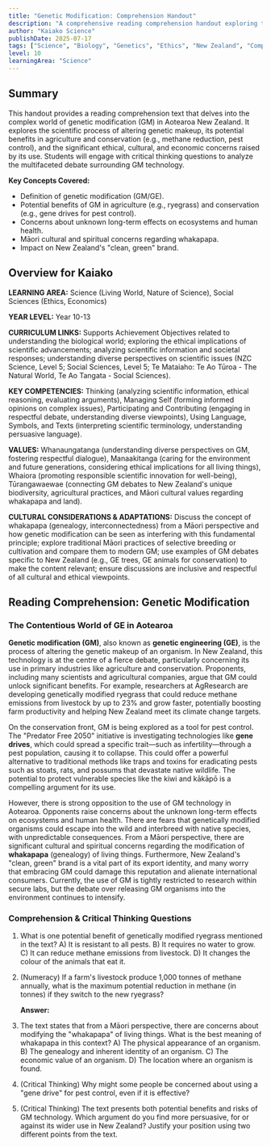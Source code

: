 ```yaml
---
title: "Genetic Modification: Comprehension Handout"
description: "A comprehensive reading comprehension handout exploring the science, applications, and ethical debates surrounding genetic modification in Aotearoa New Zealand."
author: "Kaiako Science"
publishDate: 2025-07-17
tags: ["Science", "Biology", "Genetics", "Ethics", "New Zealand", "Comprehension Handout", "Aotearoa New Zealand Curriculum"]
level: 10
learningArea: "Science"
---
```


## Summary

This handout provides a reading comprehension text that delves into the complex world of genetic modification (GM) in Aotearoa New Zealand. It explores the scientific process of altering genetic makeup, its potential benefits in agriculture and conservation (e.g., methane reduction, pest control), and the significant ethical, cultural, and economic concerns raised by its use. Students will engage with critical thinking questions to analyze the multifaceted debate surrounding GM technology.

**Key Concepts Covered:**
*   Definition of genetic modification (GM/GE).
*   Potential benefits of GM in agriculture (e.g., ryegrass) and conservation (e.g., gene drives for pest control).
*   Concerns about unknown long-term effects on ecosystems and human health.
*   Māori cultural and spiritual concerns regarding whakapapa.
*   Impact on New Zealand's "clean, green" brand.

## Overview for Kaiako

**LEARNING AREA:** Science (Living World, Nature of Science), Social Sciences (Ethics, Economics)

**YEAR LEVEL:** Year 10-13

**CURRICULUM LINKS:** Supports Achievement Objectives related to understanding the biological world; exploring the ethical implications of scientific advancements; analyzing scientific information and societal responses; understanding diverse perspectives on scientific issues (NZC Science, Level 5; Social Sciences, Level 5; Te Mataiaho: Te Ao Tūroa - The Natural World, Te Ao Tangata - Social Sciences).

**KEY COMPETENCIES:** Thinking (analyzing scientific information, ethical reasoning, evaluating arguments), Managing Self (forming informed opinions on complex issues), Participating and Contributing (engaging in respectful debate, understanding diverse viewpoints), Using Language, Symbols, and Texts (interpreting scientific terminology, understanding persuasive language).

**VALUES:** Whanaungatanga (understanding diverse perspectives on GM, fostering respectful dialogue), Manaakitanga (caring for the environment and future generations, considering ethical implications for all living things), Whaiora (promoting responsible scientific innovation for well-being), Tūrangawaewae (connecting GM debates to New Zealand's unique biodiversity, agricultural practices, and Māori cultural values regarding whakapapa and land).

**CULTURAL CONSIDERATIONS & ADAPTATIONS:** Discuss the concept of whakapapa (genealogy, interconnectedness) from a Māori perspective and how genetic modification can be seen as interfering with this fundamental principle; explore traditional Māori practices of selective breeding or cultivation and compare them to modern GM; use examples of GM debates specific to New Zealand (e.g., GE trees, GE animals for conservation) to make the content relevant; ensure discussions are inclusive and respectful of all cultural and ethical viewpoints.

## Reading Comprehension: Genetic Modification

### The Contentious World of GE in Aotearoa

**Genetic modification (GM)**, also known as **genetic engineering (GE)**, is the process of altering the genetic makeup of an organism. In New Zealand, this technology is at the centre of a fierce debate, particularly concerning its use in primary industries like agriculture and conservation. Proponents, including many scientists and agricultural companies, argue that GM could unlock significant benefits. For example, researchers at AgResearch are developing genetically modified ryegrass that could reduce methane emissions from livestock by up to 23% and grow faster, potentially boosting farm productivity and helping New Zealand meet its climate change targets.

On the conservation front, GM is being explored as a tool for pest control. The "Predator Free 2050" initiative is investigating technologies like **gene drives**, which could spread a specific trait—such as infertility—through a pest population, causing it to collapse. This could offer a powerful alternative to traditional methods like traps and toxins for eradicating pests such as stoats, rats, and possums that devastate native wildlife. The potential to protect vulnerable species like the kiwi and kākāpō is a compelling argument for its use.

However, there is strong opposition to the use of GM technology in Aotearoa. Opponents raise concerns about the unknown long-term effects on ecosystems and human health. There are fears that genetically modified organisms could escape into the wild and interbreed with native species, with unpredictable consequences. From a Māori perspective, there are significant cultural and spiritual concerns regarding the modification of **whakapapa** (genealogy) of living things. Furthermore, New Zealand's "clean, green" brand is a vital part of its export identity, and many worry that embracing GM could damage this reputation and alienate international consumers. Currently, the use of GM is tightly restricted to research within secure labs, but the debate over releasing GM organisms into the environment continues to intensify.

### Comprehension & Critical Thinking Questions

1.  What is one potential benefit of genetically modified ryegrass mentioned in the text?
    A) It is resistant to all pests.
    B) It requires no water to grow.
    C) It can reduce methane emissions from livestock.
    D) It changes the colour of the animals that eat it.

2.  (Numeracy) If a farm's livestock produce 1,000 tonnes of methane annually, what is the maximum potential reduction in methane (in tonnes) if they switch to the new ryegrass?

    **Answer:**

3.  The text states that from a Māori perspective, there are concerns about modifying the "whakapapa" of living things. What is the best meaning of whakapapa in this context?
    A) The physical appearance of an organism.
    B) The genealogy and inherent identity of an organism.
    C) The economic value of an organism.
    D) The location where an organism is found.

4.  (Critical Thinking) Why might some people be concerned about using a "gene drive" for pest control, even if it is effective?

5.  (Critical Thinking) The text presents both potential benefits and risks of GM technology. Which argument do you find more persuasive, for or against its wider use in New Zealand? Justify your position using two different points from the text.